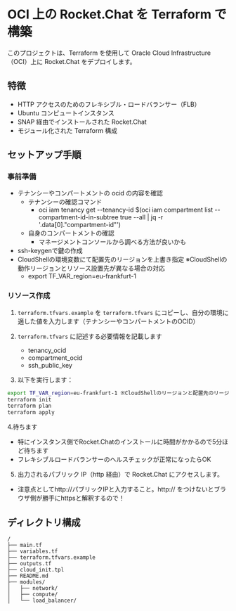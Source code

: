 # OCI 上の Rocket.Chat を Terraform で構築

このプロジェクトは、Terraform を使用して Oracle Cloud Infrastructure（OCI）上に Rocket.Chat をデプロイします。

## 特徴

- HTTP アクセスのためのフレキシブル・ロードバランサー（FLB）
- Ubuntu コンピュートインスタンス
- SNAP 経由でインストールされた Rocket.Chat
- モジュール化された Terraform 構成

## セットアップ手順

### 事前準備
- テナンシーやコンパートメントの ocid の内容を確認
    - テナンシーの確認コマンド
        - oci iam tenancy get --tenancy-id $(oci iam compartment list --compartment-id-in-subtree true --all | jq -r '.data[0]."compartment-id"')
    - 自身のコンパートメントの確認
        - マネージメントコンソールから調べる方法が良いかも
- ssh-keygenで鍵の作成
- CloudShellの環境変数にて配置先のリージョンを上書き指定 ※CloudShellの動作リージョンとリソース設置先が異なる場合の対応
    - export TF_VAR_region=eu-frankfurt-1

### リソース作成
1. `terraform.tfvars.example` を `terraform.tfvars` にコピーし、自分の環境に適した値を入力します（テナンシーやコンパートメントのOCID）
2. `terraform.tfvars` に記述する必要情報を記載します
    - tenancy_ocid  
    - compartment_ocid 
    - ssh_public_key 
    
3. 以下を実行します：

```bash
export TF_VAR_region=eu-frankfurt-1 ※CloudShellのリージョンと配置先のリージョンが異なる場合に配置先リージョンを環境変数で指定
terraform init
terraform plan
terraform apply
```

4.待ちます
- 特にインスタンス側でRocket.Chatのインストールに時間がかかるので5分ほど待ちます
- フレキシブルロードバランサーのヘルスチェックが正常になったらOK


5. 出力されるパブリック IP（http 経由）で Rocket.Chat にアクセスします。
- 注意点としてhttp://パブリックIPと入力すること。http:// をつけないとブラウザ側が勝手にhttpsと解釈するので！


## ディレクトリ構成

```
/
├── main.tf
├── variables.tf
├── terraform.tfvars.example
├── outputs.tf
├── cloud_init.tpl
├── README.md
├── modules/
│   ├── network/
│   ├── compute/
│   └── load_balancer/
```
